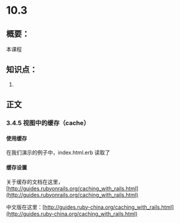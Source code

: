 # 10.3 

## 概要：

本课程

## 知识点：

1. 

## 正文




### 3.4.5 视图中的缓存（cache）

#### 使用缓存

在我们演示的例子中，index.html.erb 读取了

#### 缓存设置




关于缓存的文档在这里，[http://guides.rubyonrails.org/caching_with_rails.html](http://guides.rubyonrails.org/caching_with_rails.html)

中文版在这里：[http://guides.ruby-china.org/caching_with_rails.html](http://guides.ruby-china.org/caching_with_rails.html)
